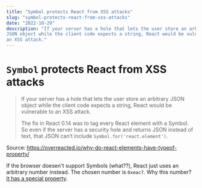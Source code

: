 ```yaml
---
title: "Symbol protects React from XSS attacks"
slug: "symbol-protects-react-from-xss-attacks"
date: "2022-10-29"
description: "If your server has a hole that lets the user store an arbitrary
JSON object while the client code expects a string, React would be vulnerable to
an XSS attack."
---
```


# `Symbol` protects React from XSS attacks

> If your server has a hole that lets the user store an arbitrary JSON object
> while the client code expects a string, React would be vulnerable to an XSS
> attack.
>
> The fix in React 0.14 was to tag every React element with a Symbol.
> So even if the server has a security hole and returns JSON instead of text,
> that JSON can’t include `Symbol.for('react.element')`.

Source: <https://overreacted.io/why-do-react-elements-have-typeof-property/>

If the browser doesen't support Symbols (what??), React just uses an arbitrary
number instead. The chosen number is `0xeac7`. Why this number?
[It has a special property][1].

[1]: https://github.com/facebook/react/pull/4832/files#r39431415
